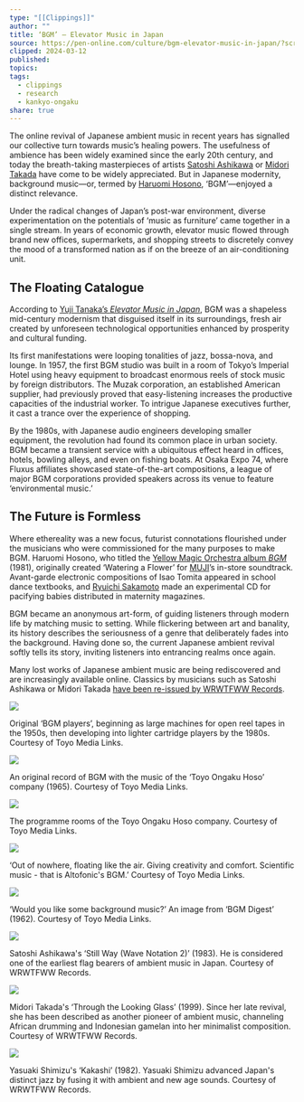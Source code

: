 ```yaml
---
type: "[[Clippings]]"
author: ""
title: ‘BGM’ – Elevator Music in Japan
source: https://pen-online.com/culture/bgm-elevator-music-in-japan/?scrolled=2
clipped: 2024-03-12
published: 
topics: 
tags:
  - clippings
  - research
  - kankyo-ongaku
share: true
---
```


The online revival of Japanese ambient music in recent years has signalled our collective turn towards music’s healing powers. The usefulness of ambience has been widely examined since the early 20th century, and today the breath-taking masterpieces of artists [Satoshi Ashikawa](https://wrwtfww.com/album/still-way-wave-notation-2) or [Midori Takada](https://wrwtfww.com/album/through-the-looking-glass) have come to be widely appreciated. But in Japanese modernity, background music—or, termed by [Haruomi Hosono](https://pen-online.com/culture/haruomi-hosono-the-genius-of-japanese-pop/), ‘BGM’—enjoyed a distinct relevance.

Under the radical changes of Japan’s post-war environment, diverse experimentation on the potentials of ‘music as furniture’ came together in a single stream. In years of economic growth, elevator music flowed through brand new offices, supermarkets, and shopping streets to discretely convey the mood of a transformed nation as if on the breeze of an air-conditioning unit.

## The Floating Catalogue

According to [Yuji Tanaka’s *Elevator Music in Japan*](https://diskunion.net/dubooks/ct/detail/DUBK212), BGM was a shapeless mid-century modernism that disguised itself in its surroundings, fresh air created by unforeseen technological opportunities enhanced by prosperity and cultural funding.

Its first manifestations were looping tonalities of jazz, bossa-nova, and lounge. In 1957, the first BGM studio was built in a room of Tokyo’s Imperial Hotel using heavy equipment to broadcast enormous reels of stock music by foreign distributors. The Muzak corporation, an established American supplier, had previously proved that easy-listening increases the productive capacities of the industrial worker. To intrigue Japanese executives further, it cast a trance over the experience of shopping.

By the 1980s, with Japanese audio engineers developing smaller equipment, the revolution had found its common place in urban society. BGM became a transient service with a ubiquitous effect heard in offices, hotels, bowling alleys, and even on fishing boats. At Osaka Expo 74, where Fluxus affiliates showcased state-of-the-art compositions, a league of major BGM corporations provided speakers across its venue to feature ‘environmental music.’

## The Future is Formless

Where ethereality was a new focus, futurist connotations flourished under the musicians who were commissioned for the many purposes to make BGM. Haruomi Hosono, who titled the [Yellow Magic Orchestra album *BGM*](https://open.spotify.com/album/5ouO0cdsV0laOO5u6jWHk4?si=DCyzhTxlSiejr7jDqp2KRQ) (1981), originally created ‘Watering a Flower’ for [MUJI](https://pen-online.com/travel/muji-ouvre-de-nouveaux-hotels-sanctuaires-2/)’s in-store soundtrack. Avant-garde electronic compositions of Isao Tomita appeared in school dance textbooks, and [Ryuichi Sakamoto](https://pen-online.com/culture/ryuichi-sakamotos-lockdown-concert-available-online/) made an experimental CD for pacifying babies distributed in maternity magazines.

BGM became an anonymous art-form, of guiding listeners through modern life by matching music to setting. While flickering between art and banality, its history describes the seriousness of a genre that deliberately fades into the background. Having done so, the current Japanese ambient revival softly tells its story, inviting listeners into entrancing realms once again.

Many lost works of Japanese ambient music are being rediscovered and are increasingly available online. Classics by musicians such as Satoshi Ashikawa or Midori Takada [have been re-issued by WRWTFWW Records](https://wrwtfww.com/).

![](https://pen-online.com/fr/wp-content/uploads/2021/04/06153414/Screenshot-2021-04-06-at-14.06.47-1024x660.png)

Original ‘BGM players’, beginning as large machines for open reel tapes in the 1950s, then developing into lighter cartridge players by the 1980s. Courtesy of Toyo Media Links.

![](https://pen-online.com/fr/wp-content/uploads/2021/04/06153521/qIE8q-1024x1003.jpeg)

An original record of BGM with the music of the ‘Toyo Ongaku Hoso’ company (1965). Courtesy of Toyo Media Links.

![](https://pen-online.com/fr/wp-content/uploads/2021/04/06153454/Screenshot-2021-04-06-at-14.06.13-1024x704.png)

The programme rooms of the Toyo Ongaku Hoso company. Courtesy of Toyo Media Links.

![](https://pen-online.com/fr/wp-content/uploads/2021/04/06153642/Screenshot-2021-04-06-at-14.08.15-1024x984.png)

‘Out of nowhere, floating like the air. Giving creativity and comfort. Scientific music - that is Altofonic's BGM.’ Courtesy of Toyo Media Links.

![](https://pen-online.com/fr/wp-content/uploads/2021/04/06154419/BGM%EF%BE%80%EF%BE%9E%EF%BD%B2%EF%BD%BC%EF%BE%9E%EF%BD%AA%EF%BD%BD%EF%BE%841962-%E6%9D%B1%E6%B4%8B%E9%9F%B3%E6%A5%BD%E6%94%BE%E9%80%811-65-401-1024x1356.jpg)

‘Would you like some background music?’ An image from ‘BGM Digest’ (1962). Courtesy of Toyo Media Links.

![](https://pen-online.com/fr/wp-content/uploads/2021/04/06153550/WRWTFWW-030LP-1024x1014.jpg)

Satoshi Ashikawa's ‘Still Way (Wave Notation 2)’ (1983). He is considered one of the earliest flag bearers of ambient music in Japan. Courtesy of WRWTFWW Records.

![](https://pen-online.com/fr/wp-content/uploads/2021/04/06153533/712qgEe3MeL._AC_SL1200_-1024x1091.jpg)

Midori Takada's ‘Through the Looking Glass’ (1999). Since her late revival, she has been described as another pioneer of ambient music, channeling African drumming and Indonesian gamelan into her minimalist composition. Courtesy of WRWTFWW Records.

![](https://pen-online.com/fr/wp-content/uploads/2021/04/06153539/R-11179432-1511335472-2614.jpeg.jpg)

Yasuaki Shimizu's ‘Kakashi’ (1982). Yasuaki Shimizu advanced Japan's distinct jazz by fusing it with ambient and new age sounds. Courtesy of WRWTFWW Records.